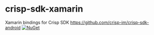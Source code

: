 # crisp-sdk-xamarin
Xamarin bindings for Crisp SDK https://github.com/crisp-im/crisp-sdk-android
[![NuGet](https://img.shields.io/nuget/v/AV.CrispSdk.Android.svg?maxAge=2592000)](https://www.nuget.org/packages/AV.CrispSdk.Android/)

